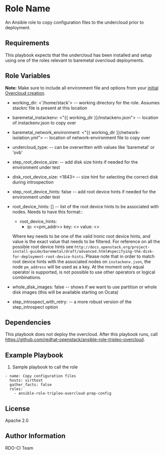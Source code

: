 Role Name
=========

An Ansible role to copy configuration files to the undercloud prior to deployment.

Requirements
------------

This  playbook expects that the undercloud has been installed and setup using one of the roles relevant to baremetal overcloud deployments.

Role Variables
--------------

**Note:** Make sure to include all environment file and options from your [initial Overcloud creation](https://access.redhat.com/documentation/en-US/Red_Hat_Enterprise_Linux_OpenStack_Platform/7/html/Director_Installation_and_Usage/sect-Scaling_the_Overcloud.html).

- working_dir: <'/home/stack'> -- working directory for the role. Assumes stackrc file is present at this location
- baremetal_instackenv: <"{{ working_dir }}/instackenv.json"> -- location of instackenv.json to copy over
- baremetal_network_environment: <"{{ working_dir }}/network-isolation.yml"> -- location of network-environment file to copy over
- undercloud_type: <virtual> -- can be overwritten with values like 'baremetal' or 'ovb'
- step_root_device_size: <false> -- add disk size hints if needed for the environment under test
- disk_root_device_size: <1843> -- size hint for selecting the correct disk during introspection
- step_root_device_hints: false -- add root device hints if needed for the environment under test
- root_device_hints: [] -- list of the root device hints to be associated with nodes. Needs to have this format::

    - root_device_hints:
        - ip: <<pm_addr>>
          key: <<string>>
          value: <<string>>

  Where key needs to be one of the valid Ironic root device hints, and value is the exact value that needs to be filtered.
  For reference on all the possible root device hints see ``http://docs.openstack.org/project-install-guide/baremetal/draft/advanced.html#specifying-the-disk-for-deployment-root-device-hints``.
  Please note that in order to match root device hints with the associated nodes on `instackenv.json`,
  the node `pm_address` will be used as a key.
  At the moment only equal operator is supported, is not possible to use other operators or logical combinations.
- whole_disk_images: false -- shows if we want to use partition or whole disk images (this will be available starting on Ocata)
- step_introspect_with_retry: <false> -- a more robust version of the step_introspect option

Dependencies
------------

This playbook does not deploy the overcloud. After this playbook runs, call https://github.com/redhat-openstack/ansible-role-tripleo-overcloud.

Example Playbook
----------------

  1. Sample playbook to call the role

    - name: Copy configuration files
      hosts: virthost
      gather_facts: false
      roles:
        - ansible-role-tripleo-overcloud-prep-config

License
-------

Apache 2.0

Author Information
------------------

RDO-CI Team
